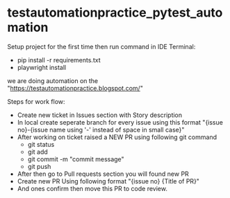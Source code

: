 # testautomationpractice_pytest_automation

Setup project for the first time then run command in IDE Terminal:

- pip install -r requirements.txt
- playwright install


we are doing automation on the "https://testautomationpractice.blogspot.com/"

Steps for work flow: 
- Create new ticket in Issues section with Story description
- In local create seperate branch for every issue using this format "{issue no}-{issue name using '-' instead of space in small case}"
- After working on ticket raised a NEW PR using following git command 
   - git status
   - git add <file>
   - git commit -m "commit message"
   - git push
- After then go to Pull requests section you will found new PR
- Create new PR Using following format "{issue no} {Title of PR}"
- And ones confirm then move this PR to code review. 
